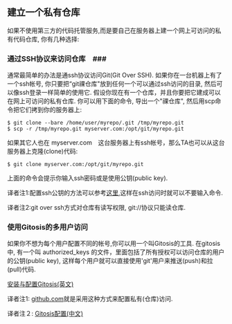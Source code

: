 ## 建立一个私有仓库 ##

如果不使用第三方的代码托管服务,而是要自己在服务器上建一个网上可访问的私有代码仓库, 你有几种选择:

### 通过SSH协议来访问仓库　###

通常最简单的办法是通ssh协议访问Git(Git Over SSH). 如果你在一台机器上有了一个ssh帐号, 你只要把“git祼仓库"放到任何一个可以通过ssh访问的目录, 然后可以像ssh登录一样简单的使用它. 假设你现在有一个仓库，并且你要把它建成可以在网上可访问的私有仓库. 你可以用下面的命令, 导出一个"祼仓库", 然后用scp命令把它们拷到你的服务器上:
	
	$ git clone --bare /home/user/myrepo/.git /tmp/myrepo.git
	$ scp -r /tmp/myrepo.git myserver.com:/opt/git/myrepo.git
	

如果其它人也在 myserver.com　这台服务器上有ssh帐号，那么TA也可以从这台服务器上克隆(clone)代码:

	$ git clone myserver.com:/opt/git/myrepo.git

上面的命令会提示你输入ssh密码或是使用公钥(public key).

译者注1:配置ssh公钥的方法可以参考[这里](http://help.github.com/linux-key-setup/),这样在ssh访问时就可以不要输入命令.

译者注2:git over ssh方式对仓库有读写权限, git://协议只能读仓库.



### 使用Gitosis的多用户访问 ###

如果你不想为每个用户配置不同的帐号,你可以用一个叫Gitosis的工具. 在gitosis中, 有一个叫 authorized_keys 的文件，里面包括了所有授权可以访问仓库的用户的公钥(public key), 这样每个用户就可以直接使用'git'用户来推送(push)和拉(pull)代码.

[安装与配置Gitosis(英文)](http://www.urbanpuddle.com/articles/2008/07/11/installing-git-on-a-server-ubuntu-or-debian)

译者注1: [github.com](http://help.github.com/linux-key-setup/)就是采用这种方式来配置私有(仓库)访问.

译者注２: [Gitosis配置(中文)](http://progit.chunzi.me/zh/ch4-7.html)
